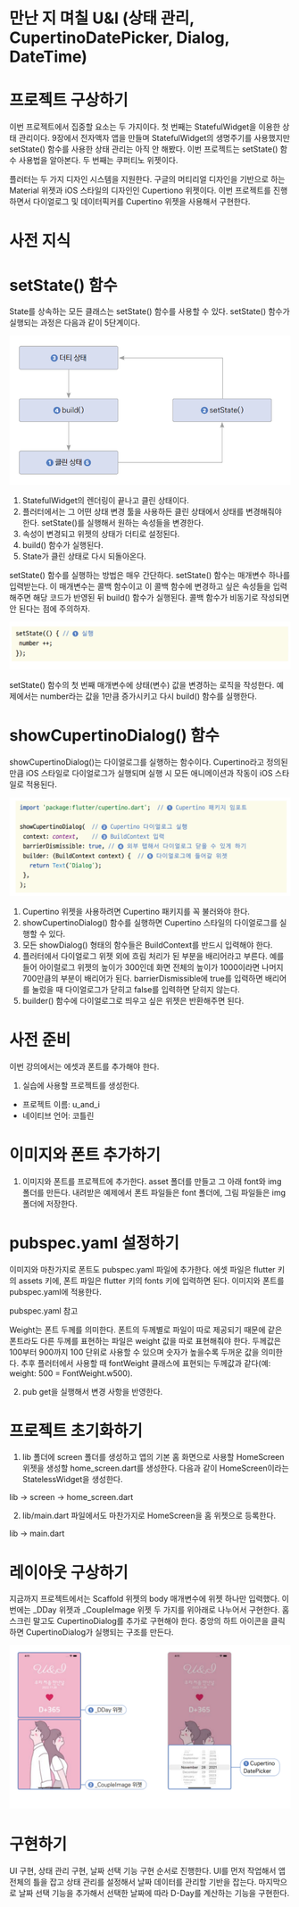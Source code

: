 # **만난 지 며칠 U&I (상태 관리, CupertinoDatePicker, Dialog, DateTime)**  
# **프로젝트 구상하기**  
이번 프로젝트에서 집중할 요소는 두 가지이다. 첫 번째는 StatefulWidget을 이용한 상태 관리이다. 9장에서 전자액자 앱을 
만들며 StatefulWidget의 생명주기를 사용했지만 setState() 함수를 사용한 상태 관리는 아직 안 해봤다. 이번 프로젝트는 
setState() 함수 사용법을 알아본다. 두 번째는 쿠퍼티노 위젯이다.  
  
플러터는 두 가지 디자인 시스템을 지원한다. 구글의 머티리얼 디자인을 기반으로 하는 Material 위젯과 iOS 스타일의 디자인인 
Cupertiono 위젯이다. 이번 프로젝트를 진행하면서 다이얼로그 및 데이터픽커를 Cupertino 위젯을 사용해서 구현한다.  
  
# **사전 지식**  
# **setState() 함수**  
State를 상속하는 모든 클래스는 setState() 함수를 사용할 수 있다. setState() 함수가 실행되는 과정은 다음과 같이 
5단계이다.  
  
![img.png](image/img.png)  
  
1. StatefulWidget의 렌더링이 끝나고 클린 상태이다.  
2. 플러터에서는 그 어떤 상태 변경 툴을 사용하든 클린 상태에서 상태를 변경해줘야 한다. setState()를 실행해서 원하는
속성들을 변경한다.  
3. 속성이 변경되고 위젯의 상태가 더티로 설정된다.  
4. build() 함수가 실행된다.  
5. State가 클린 상태로 다시 되돌아온다.  
  
setState() 함수를 실행하는 방법은 매우 간단하다. setState() 함수는 매개변수 하나를 입력받는다. 이 매개변수는 콜백 
함수이고 이 콜백 함수에 변경하고 싶은 속성들을 입력해주면 해당 코드가 반영된 뒤 build() 함수가 실행된다. 콜백 함수가 
비동기로 작성되면 안 된다는 점에 주의하자.  
  
![img.png](image/img2.png)  
  
setState() 함수의 첫 번째 매개변수에 상태(변수) 값을 변경하는 로직을 작성한다. 예제에서는 number라는 값을 1만큼 
증가시키고 다시 build() 함수를 실행한다.  
  
# **showCupertinoDialog() 함수**  
showCupertinoDialog()는 다이얼로그를 실행하는 함수이다. Cupertino라고 정의된 만큼 iOS 스타일로 다이얼로그가 실행되며 
실행 시 모든 애니메이션과 작동이 iOS 스타일로 적용된다.  
  
![img.png](image/img3.png)  
  
1. Cupertino 위젯을 사용하려면 Cupertino 패키지를 꼭 불러와야 한다.  
2. showCupertinoDialog() 함수를 실행하면 Cupertino 스타일의 다이얼로그를 실행할 수 있다.  
3. 모든 showDialog() 형태의 함수들은 BuildContext를 반드시 입력해야 한다.  
4. 플러터에서 다이얼로그 위젯 외에 흐림 처리가 된 부분을 배리어라고 부른다. 예를 들어 아이럴로그 위젯의 높이가 300인데 
화면 전체의 높이가 1000이라면 나머지 700만큼의 부분이 배리어가 된다. barrierDismissible에 true를 입력하면 배리어를 
눌렀을 때 다이얼로그가 닫히고 false를 입력하면 닫히지 않는다.  
5. builder() 함수에 다이얼로그로 띄우고 싶은 위젯은 반환해주면 된다.  
  
# **사전 준비**  
이번 강의에서는 에셋과 폰트를 추가해야 한다.  
  
1. 실습에 사용할 프로젝트를 생성한다.  
- 프로젝트 이름: u_and_i  
- 네이티브 언어: 코틀린  
  
# **이미지와 폰트 추가하기**  
1. 이미지와 폰트를 프로젝트에 추가한다. asset 폴더를 만들고 그 아래 font와 img 폴더를 만든다. 내려받은 예제에서 
폰트 파일들은 font 폴더에, 그림 파일들은 img 폴더에 저장한다.  
  
# **pubspec.yaml 설정하기**  
이미지와 마찬가지로 폰트도 pubspec.yaml 파일에 추가한다. 에셋 파일은 flutter 키의 assets 키에, 폰트 파일은 flutter 
키의 fonts 키에 입력하면 된다. 이미지와 폰트를 pubspec.yaml에 적용한다.  
  
pubspec.yaml 참고  
  
Weight는 폰트 두께를 의미한다. 폰트의 두께별로 파일이 따로 제공되기 때문에 같은 폰트라도 다른 두께를 표현하는 파일은 
weight 값을 따로 표현해줘야 한다. 두께값은 100부터 900까지 100 단위로 사용할 수 있으며 숫자가 높을수록 두꺼운 값을 
의미한다. 추후 플러터에서 사용할 때 fontWeight 클래스에 표현되는 두께값과 같다(예: weight: 500 = FontWeight.w500).  
  
2. pub get을 실행해서 변경 사항을 반영한다.  
  
# **프로젝트 초기화하기**  
1. lib 폴더에 screen 폴더를 생성하고 앱의 기본 홈 화면으로 사용할 HomeScreen 위젯을 생성할 home_screen.dart를 생성한다. 
다음과 같이 HomeScreen이라는 StatelessWidget을 생성한다.  
  
lib -> screen -> home_screen.dart  
  
2. lib/main.dart 파일에서도 마찬가지로 HomeScreen을 홈 위젯으로 등록한다.  
  
lib -> main.dart  
  
# **레이아웃 구상하기**  
지금까지 프로젝트에서는 Scaffold 위젯의 body 매개변수에 위젯 하나만 입력했다. 이번에는 _DDay 위젯과 _CoupleImage 위젯 
두 가지를 위아래로 나누어서 구현한다. 홈 스크린 말고도 CupertinoDialog를 추가로 구현해야 한다. 중앙의 하트 아이콘을 
클릭하면 CupertinoDialog가 실행되는 구조를 만든다.  
  
![img.png](image/img4.png)  
  
# **구현하기**  
UI 구현, 상태 관리 구현, 날짜 선택 기능 구현 순서로 진행한다. UI를 먼저 작업해서 앱 전체의 틀을 잡고 상태 관리를 설정해서 
날짜 데이터를 관리할 기반을 잡는다. 마지막으로 날짜 선택 기능을 추가해서 선택한 날짜에 따라 D-Day를 계산하는 기능을 구현한다.  
  
